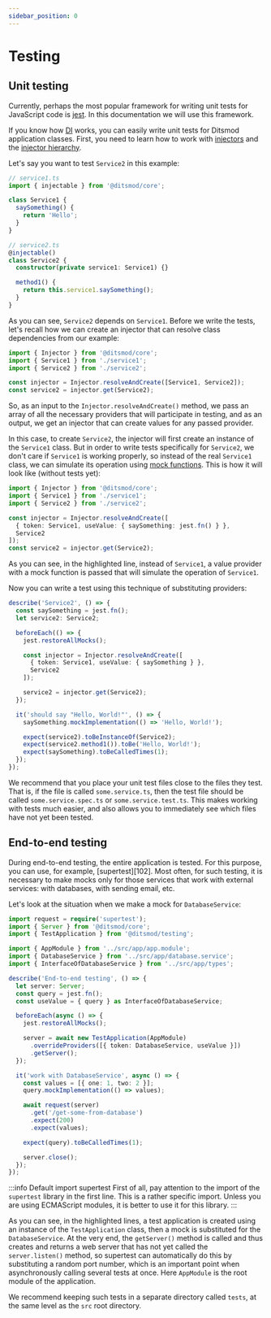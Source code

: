 ```yaml
---
sidebar_position: 0
---
```


# Testing

## Unit testing

Currently, perhaps the most popular framework for writing unit tests for JavaScript code is [jest][100]. In this documentation we will use this framework.

If you know how [DI][1] works, you can easily write unit tests for Ditsmod application classes. First, you need to learn how to work with [injectors][2] and the [injector hierarchy][3].

Let's say you want to test `Service2` in this example:

```ts
// service1.ts
import { injectable } from '@ditsmod/core';

class Service1 {
  saySomething() {
    return 'Hello';
  }
}

// service2.ts
@injectable()
class Service2 {
  constructor(private service1: Service1) {}

  method1() {
    return this.service1.saySomething();
  }
}
```

As you can see, `Service2` depends on `Service1`. Before we write the tests, let's recall how we can create an injector that can resolve class dependencies from our example:

```ts
import { Injector } from '@ditsmod/core';
import { Service1 } from './service1';
import { Service2 } from './service2';

const injector = Injector.resolveAndCreate([Service1, Service2]);
const service2 = injector.get(Service2);
```

So, as an input to the `Injector.resolveAndCreate()` method, we pass an array of all the necessary providers that will participate in testing, and as an output, we get an injector that can create values for any passed provider.

In this case, to create `Service2`, the injector will first create an instance of the `Service1` class. But in order to write tests specifically for `Service2`, we don't care if `Service1` is working properly, so instead of the real `Service1` class, we can simulate its operation using [mock functions][101]. This is how it will look like (without tests yet):

```ts {6}
import { Injector } from '@ditsmod/core';
import { Service1 } from './service1';
import { Service2 } from './service2';

const injector = Injector.resolveAndCreate([
  { token: Service1, useValue: { saySomething: jest.fn() } },
  Service2
]);
const service2 = injector.get(Service2);
```

As you can see, in the highlighted line, instead of `Service1`, a value provider with a mock function is passed that will simulate the operation of `Service1`.

Now you can write a test using this technique of substituting providers:

```ts {2,9}
describe('Service2', () => {
  const saySomething = jest.fn();
  let service2: Service2;

  beforeEach(() => {
    jest.restoreAllMocks();

    const injector = Injector.resolveAndCreate([
      { token: Service1, useValue: { saySomething } },
      Service2
    ]);

    service2 = injector.get(Service2);
  });

  it('should say "Hello, World!"', () => {
    saySomething.mockImplementation(() => 'Hello, World!');

    expect(service2).toBeInstanceOf(Service2);
    expect(service2.method1()).toBe('Hello, World!');
    expect(saySomething).toBeCalledTimes(1);
  });
});
```

We recommend that you place your unit test files close to the files they test. That is, if the file is called `some.service.ts`, then the test file should be called `some.service.spec.ts` or `some.service.test.ts`. This makes working with tests much easier, and also allows you to immediately see which files have not yet been tested.

## End-to-end testing

During end-to-end testing, the entire application is tested. For this purpose, you can use, for example, [supertest][102]. Most often, for such testing, it is necessary to make mocks only for those services that work with external services: with databases, with sending email, etc.

Let's look at the situation when we make a mock for `DatabaseService`:

```ts {17-19}
import request = require('supertest');
import { Server } from '@ditsmod/core';
import { TestApplication } from '@ditsmod/testing';

import { AppModule } from '../src/app/app.module';
import { DatabaseService } from '../src/app/database.service';
import { InterfaceOfDatabaseService } from '../src/app/types';

describe('End-to-end testing', () => {
  let server: Server;
  const query = jest.fn();
  const useValue = { query } as InterfaceOfDatabaseService;

  beforeEach(async () => {
    jest.restoreAllMocks();

    server = await new TestApplication(AppModule)
      .overrideProviders([{ token: DatabaseService, useValue }])
      .getServer();
  });

  it('work with DatabaseService', async () => {
    const values = [{ one: 1, two: 2 }];
    query.mockImplementation(() => values);

    await request(server)
      .get('/get-some-from-database')
      .expect(200)
      .expect(values);

    expect(query).toBeCalledTimes(1);

    server.close();
  });
});
```

:::info Default import supertest
First of all, pay attention to the import of the `supertest` library in the first line. This is a rather specific import. Unless you are using ECMAScript modules, it is better to use it for this library.
:::

As you can see, in the highlighted lines, a test application is created using an instance of the `TestApplication` class, then a mock is substituted for the `DatabaseService`. At the very end, the `getServer()` method is called and thus creates and returns a web server that has not yet called the `server.listen()` method, so supertest can automatically do this by substituting a random port number, which is an important point when asynchronously calling several tests at once. Here `AppModule` is the root module of the application.

We recommend keeping such tests in a separate directory called `tests`, at the same level as the `src` root directory.






[1]: /components-of-ditsmod-app/dependency-injection
[2]: /components-of-ditsmod-app/dependency-injection#injector
[3]: /components-of-ditsmod-app/dependency-injection#hierarchy-of-injectors

[100]: https://jestjs.io/
[101]: https://jestjs.io/docs/mock-functions

